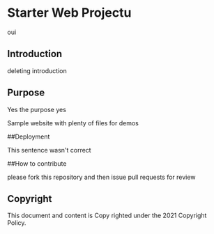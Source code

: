 # Starter Web Projectu

oui

## Introduction

deleting introduction

## Purpose

Yes the purpose yes

Sample website with plenty of files for demos

##Deployment

This sentence wasn't correct

##How to contribute

please fork this repository and then issue pull requests for review

## Copyright

This document and content is Copy righted under the 2021 Copyright Policy.